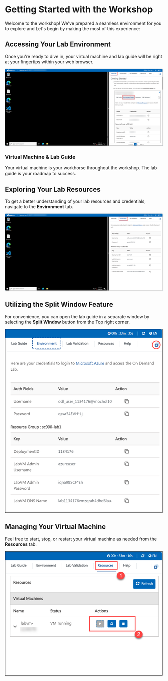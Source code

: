 # Getting Started with the Workshop
 
Welcome to the workshop! We've prepared a seamless environment for you to explore and Let's begin by making the most of this experience:
 
## Accessing Your Lab Environment
 
Once you're ready to dive in, your virtual machine and lab guide will be right at your fingertips within your web browser.
 
  ![Access Your VM and Lab Guide](../Media/labguide-1.png)

### Virtual Machine & Lab Guide
 
Your virtual machine is your workhorse throughout the workshop. The lab guide is your roadmap to success.
 
## Exploring Your Lab Resources
 
To get a better understanding of your lab resources and credentials, navigate to the **Environment** tab.
 
  ![Explore Lab Resources](../Media/env-1.png)
 
## Utilizing the Split Window Feature
 
For convenience, you can open the lab guide in a separate window by selecting the **Split Window** button from the Top right corner.
 
  ![Use the Split Window Feature](../Media/spl.png)
 
## Managing Your Virtual Machine
 
Feel free to start, stop, or restart your virtual machine as needed from the **Resources** tab.
 
  ![Manage Your Virtual Machine](../Media/res.png)
